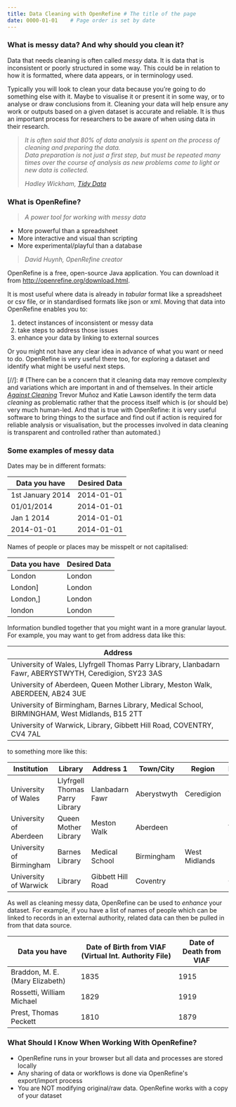 ```yaml
---
title: Data Cleaning with OpenRefine # The title of the page
date: 0000-01-01    # Page order is set by date
---
```


### What is messy data? And why should you clean it?

Data that needs cleaning is often called _messy_ data. It is data that is inconsistent or poorly structured in some way.
This could be in relation to how it is formatted, where data appears, or in terminology used.

Typically you will look to clean your data because you’re going to do something else with it. Maybe to visualise it or present it in some way, or to analyse or draw conclusions from it. Cleaning your data will help ensure any work or outputs based on a given dataset is accurate and reliable. It is thus an important process for researchers to be aware of when using data in their research.

> _It is often said that 80% of data analysis is spent on the process of cleaning and preparing the data._  
> _Data preparation is not just a first step, but must be repeated many times over the course of analysis as new problems come to light or new data is collected._
>
> _Hadley Wickham,_ [ _Tidy Data_ ](https://vita.had.co.nz/papers/tidy-data.pdf)

### What is OpenRefine?
> *A power tool for working with messy data*   
* More powerful than a spreadsheet
* More interactive and visual than scripting
* More experimental/playful than a database
>
> _David Huynh, OpenRefine creator_

OpenRefine is a free, open-source Java application. You can download it from <http://openrefine.org/download.html>.

It is most useful where data is already in _tabular_ format like a spreadsheet or csv file, or in standardised formats like json or xml. Moving that data into OpenRefine enables you to:
1. detect instances of inconsistent or messy data
2. take steps to address those issues
3. enhance your data by linking to external sources

Or you might not have any clear idea in advance of what you want or need to do. OpenRefine is very useful there too, for exploring a dataset and identify what might be useful next steps.

[//]: # (There can be a concern that it cleaning data may remove complexity and variations which are important in and of themselves. In their article [_Against Cleaning_](https://dhdebates.gc.cuny.edu/read/untitled-f2acf72c-a469-49d8-be35-67f9ac1e3a60/section/07154de9-4903-428e-9c61-7a92a6f22e51) Trevor Mu&#241;oz and Katie Lawson identify the term data _cleaning_ as problematic rather that the process itself which is (or should be) very much human-led. And that is true with OpenRefine: it is very useful software to bring things to the surface and find out if action is required for reliable analysis or visualisation, but the processes involved in data cleaning is transparent and controlled rather than automated.)

### Some examples of messy data

Dates may be in different formats:

| Data you have    | Desired Data |
| ---------------- | ------------ |
| 1st January 2014 | 2014-01-01   |
| 01/01/2014       | 2014-01-01   |
| Jan 1 2014       | 2014-01-01   |
| 2014-01-01       | 2014-01-01   |

Names of people or places may be misspelt or not capitalised:

| Data you have    | Desired Data |
| ---------------- | ------------ |
| London           | London       |
| London]          | London       |
| London,]         | London       |
| london           | London       |

Information bundled together that you might want in a more granular layout. For example, you may want to get from address data like this:

| Address |
| ------- |
| University of Wales, Llyfrgell Thomas Parry Library, Llanbadarn Fawr, ABERYSTWYTH, Ceredigion, SY23 3AS |
| University of Aberdeen, Queen Mother Library, Meston Walk, ABERDEEN, AB24 3UE	|
| University of Birmingham, Barnes Library, Medical School, BIRMINGHAM, West Midlands, B15 2TT |
| University of Warwick, Library, Gibbett Hill Road, COVENTRY, CV4 7AL |

to something more like this:

| Institution	             | Library                        | Address 1         | Town/City   | Region        | Postcode |
| ------------------------ | ------------------------------ | ----------------- | ----------- | ------------- | ---------|
| University of Wales	     | Llyfrgell Thomas Parry Library | Llanbadarn Fawr   | Aberystwyth | Ceredigion    | SY23 3AS |
| University of Aberdeen   | Queen Mother Library           | Meston Walk       | Aberdeen    |               | AB24 3UE |
| University of Birmingham | Barnes Library                 | Medical School    | Birmingham  | West Midlands | B15 2TT  |
| University of Warwick    | Library                        | Gibbett Hill Road | Coventry    |               | CV4 7AL  |

As well as cleaning messy data, OpenRefine can be used to _enhance_ your dataset. For example, if you have a list of names of people which can be linked to records in an external authority, related data can then be pulled in from that data source.

| Data you have | Date of Birth from VIAF (Virtual Int. Authority File) | Date of Death from VIAF |
| ------------- | ----------------------------------------------------- | ----------------------- |
| Braddon, M. E. (Mary Elizabeth) |                                1835 |                    1915 |
| Rossetti, William Michael |                                      1829 |                    1919 |
| Prest, Thomas Peckett |                                          1810 |                    1879 |

### What Should I Know When Working With OpenRefine?
* OpenRefine runs in your browser but all data and processes are stored locally
* Any sharing of data or workflows is done via OpenRefine's export/import process
* You are NOT modifying original/raw data. OpenRefine works with a copy of your dataset
